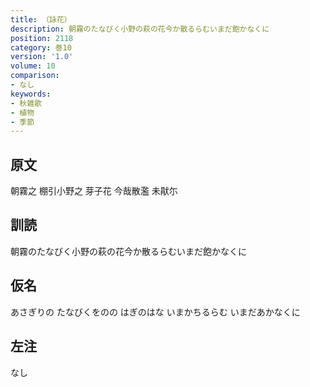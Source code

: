 ```yaml
---
title: （詠花）
description: 朝霧のたなびく小野の萩の花今か散るらむいまだ飽かなくに
position: 2118
category: 巻10
version: '1.0'
volume: 10
comparison:
- なし
keywords:
- 秋雑歌
- 植物
- 季節
---
```


## 原文

朝霧之 棚引小野之 芽子花 今哉散濫 未猒尓

## 訓読

朝霧のたなびく小野の萩の花今か散るらむいまだ飽かなくに

## 仮名

あさぎりの たなびくをのの はぎのはな いまかちるらむ いまだあかなくに

## 左注

なし
